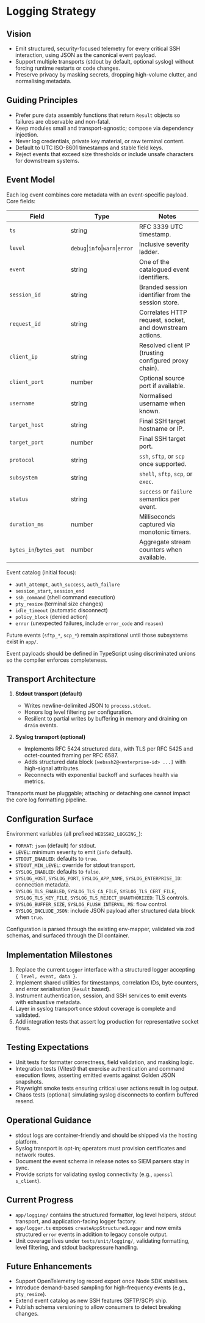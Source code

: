 # Logging Strategy

## Vision
- Emit structured, security-focused telemetry for every critical SSH interaction, using JSON as the canonical event payload.
- Support multiple transports (stdout by default, optional syslog) without forcing runtime restarts or code changes.
- Preserve privacy by masking secrets, dropping high-volume clutter, and normalising metadata.

## Guiding Principles
- Prefer pure data assembly functions that return `Result` objects so failures are observable and non-fatal.
- Keep modules small and transport-agnostic; compose via dependency injection.
- Never log credentials, private key material, or raw terminal content.
- Default to UTC ISO-8601 timestamps and stable field keys.
- Reject events that exceed size thresholds or include unsafe characters for downstream systems.

## Event Model
Each log event combines core metadata with an event-specific payload. Core fields:

| Field | Type | Notes |
| --- | --- | --- |
| `ts` | string | RFC 3339 UTC timestamp. |
| `level` | `debug`\|`info`\|`warn`\|`error` | Inclusive severity ladder. |
| `event` | string | One of the catalogued event identifiers. |
| `session_id` | string | Branded session identifier from the session store. |
| `request_id` | string | Correlates HTTP request, socket, and downstream actions. |
| `client_ip` | string | Resolved client IP (trusting configured proxy chain). |
| `client_port` | number | Optional source port if available. |
| `username` | string | Normalised username when known. |
| `target_host` | string | Final SSH target hostname or IP. |
| `target_port` | number | Final SSH target port. |
| `protocol` | string | `ssh`, `sftp`, or `scp` once supported. |
| `subsystem` | string | `shell`, `sftp`, `scp`, or `exec`. |
| `status` | string | `success` or `failure` semantics per event. |
| `duration_ms` | number | Milliseconds captured via monotonic timers. |
| `bytes_in`/`bytes_out` | number | Aggregate stream counters when available. |

Event catalog (initial focus):
- `auth_attempt`, `auth_success`, `auth_failure`
- `session_start`, `session_end`
- `ssh_command` (shell command execution)
- `pty_resize` (terminal size changes)
- `idle_timeout` (automatic disconnect)
- `policy_block` (denied action)
- `error` (unexpected failures, include `error_code` and `reason`)

Future events (`sftp_*`, `scp_*`) remain aspirational until those subsystems exist in `app/`.

Event payloads should be defined in TypeScript using discriminated unions so the compiler enforces completeness.

## Transport Architecture
1. **Stdout transport (default)**
   - Writes newline-delimited JSON to `process.stdout`.
   - Honors log level filtering per configuration.
   - Resilient to partial writes by buffering in memory and draining on `drain` events.

2. **Syslog transport (optional)**
   - Implements RFC 5424 structured data, with TLS per RFC 5425 and octet-counted framing per RFC 6587.
   - Adds structured data block `[webssh2@<enterprise-id> ...]` with high-signal attributes.
   - Reconnects with exponential backoff and surfaces health via metrics.

Transports must be pluggable; attaching or detaching one cannot impact the core log formatting pipeline.

## Configuration Surface
Environment variables (all prefixed `WEBSSH2_LOGGING_`):
- `FORMAT`: `json` (default) for stdout.
- `LEVEL`: minimum severity to emit (`info` default).
- `STDOUT_ENABLED`: defaults to `true`.
- `STDOUT_MIN_LEVEL`: override for stdout transport.
- `SYSLOG_ENABLED`: defaults to `false`.
- `SYSLOG_HOST`, `SYSLOG_PORT`, `SYSLOG_APP_NAME`, `SYSLOG_ENTERPRISE_ID`: connection metadata.
- `SYSLOG_TLS_ENABLED`, `SYSLOG_TLS_CA_FILE`, `SYSLOG_TLS_CERT_FILE`, `SYSLOG_TLS_KEY_FILE`, `SYSLOG_TLS_REJECT_UNAUTHORIZED`: TLS controls.
- `SYSLOG_BUFFER_SIZE`, `SYSLOG_FLUSH_INTERVAL_MS`: flow control.
- `SYSLOG_INCLUDE_JSON`: include JSON payload after structured data block when `true`.

Configuration is parsed through the existing env-mapper, validated via zod schemas, and surfaced through the DI container.

## Implementation Milestones
1. Replace the current `Logger` interface with a structured logger accepting `{ level, event, data }`.
2. Implement shared utilities for timestamps, correlation IDs, byte counters, and error serialisation (`Result` based).
3. Instrument authentication, session, and SSH services to emit events with exhaustive metadata.
4. Layer in syslog transport once stdout coverage is complete and validated.
5. Add integration tests that assert log production for representative socket flows.

## Testing Expectations
- Unit tests for formatter correctness, field validation, and masking logic.
- Integration tests (Vitest) that exercise authentication and command execution flows, asserting emitted events against Golden JSON snapshots.
- Playwright smoke tests ensuring critical user actions result in log output.
- Chaos tests (optional) simulating syslog disconnects to confirm buffered resend.

## Operational Guidance
- stdout logs are container-friendly and should be shipped via the hosting platform.
- Syslog transport is opt-in; operators must provision certificates and network routes.
- Document the event schema in release notes so SIEM parsers stay in sync.
- Provide scripts for validating syslog connectivity (e.g., `openssl s_client`).

## Current Progress
- `app/logging/` contains the structured formatter, log level helpers, stdout transport, and application-facing logger factory.
- `app/logger.ts` exposes `createAppStructuredLogger` and now emits structured `error` events in addition to legacy console output.
- Unit coverage lives under `tests/unit/logging/`, validating formatting, level filtering, and stdout backpressure handling.

## Future Enhancements
- Support OpenTelemetry log record export once Node SDK stabilises.
- Introduce demand-based sampling for high-frequency events (e.g., `pty_resize`).
- Extend event catalog as new SSH features (SFTP/SCP) ship.
- Publish schema versioning to allow consumers to detect breaking changes.
